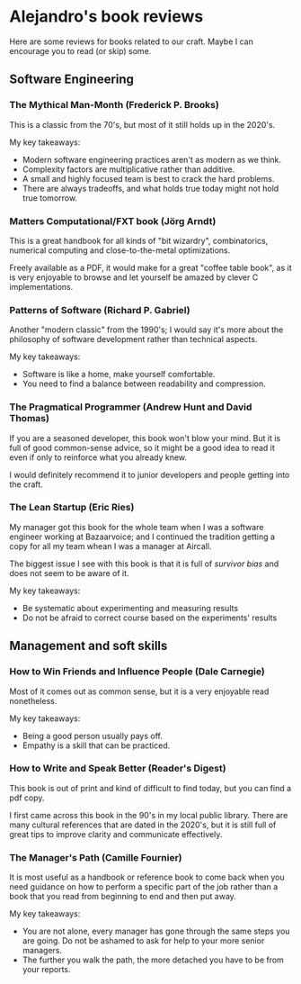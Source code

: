 # Alejandro's book reviews

Here are some reviews for books related to our craft. Maybe I can encourage you to read (or skip) some.

## Software Engineering

### The Mythical Man-Month (Frederick P. Brooks)

This is a classic from the 70's, but most of it still holds up in the 2020's.

My key takeaways:

- Modern software engineering practices aren't as modern as we think.
- Complexity factors are multiplicative rather than additive.
- A small and highly focused team is best to crack the hard problems.
- There are always tradeoffs, and what holds true today might not hold true tomorrow.

### Matters Computational/FXT book (Jörg Arndt)

This is a great handbook for all kinds of "bit wizardry", combinatorics, numerical computing and close-to-the-metal optimizations.

Freely available as a PDF, it would make for a great "coffee table book", as it is very enjoyable to browse and let yourself be amazed by clever C implementations.

### Patterns of Software (Richard P. Gabriel)

Another "modern classic" from the 1990's; I would say it's more about the philosophy of software development rather than technical aspects.

My key takeaways:

- Software is like a home, make yourself comfortable.
- You need to find a balance between readability and compression.

### The Pragmatical Programmer (Andrew Hunt and David Thomas)

If you are a seasoned developer, this book won't blow your mind. But it is full of good common-sense advice, so it might be a good idea to read it even if only to reinforce what you already knew.

I would definitely recommend it to junior developers and people getting into the craft.

### The Lean Startup (Eric Ries)

My manager got this book for the whole team when I was a software engineer working at Bazaarvoice; and I continued the tradition getting a copy for all my team whean I was a manager at Aircall.

The biggest issue I see with this book is that it is full of *survivor bias* and does not seem to be aware of it.

My key takeaways:

- Be systematic about experimenting and measuring results
- Do not be afraid to correct course based on the experiments' results

## Management and soft skills

### How to Win Friends and Influence People (Dale Carnegie)

Most of it comes out as common sense, but it is a very enjoyable read nonetheless.

My key takeaways:

- Being a good person usually pays off.
- Empathy is a skill that can be practiced.

### How to Write and Speak Better (Reader's Digest)

This book is out of print and kind of difficult to find today, but you can find a pdf copy.

I first came across this book in the 90's in my local public library. There are many cultural references that are dated in the 2020's, but it is still full of great tips to improve clarity and communicate effectively.

### The Manager's Path (Camille Fournier)

It is most useful as a handbook or reference book to come back when you need guidance on how to perform a specific part of the job rather than a book that you read from beginning to end and then put away.

My key takeaways:

- You are not alone, every manager has gone through the same steps you are going. Do not be ashamed to ask for help to your more senior managers.
- The further you walk the path, the more detached you have to be from your reports.
